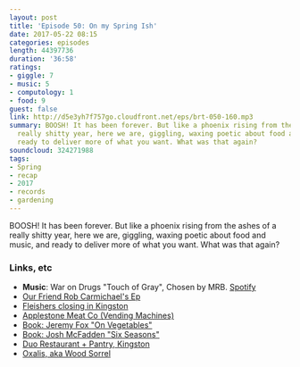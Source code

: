```yaml
---
layout: post
title: 'Episode 50: On my Spring Ish'
date: 2017-05-22 08:15
categories: episodes
length: 44397736
duration: '36:58'
ratings:
- giggle: 7
- music: 5
- computology: 1
- food: 9
guest: false
link: http://d5e3yh7f757go.cloudfront.net/eps/brt-050-160.mp3
summary: BOOSH! It has been forever. But like a phoenix rising from the ashes of a
  really shitty year, here we are, giggling, waxing poetic about food and music, and
  ready to deliver more of what you want. What was that again?
soundcloud: 324271988
tags:
- Spring
- recap
- 2017
- records
- gardening
---
```

BOOSH! It has been forever. But like a phoenix rising from the ashes of a really shitty year, here we are, giggling, waxing poetic about food and music, and ready to deliver more of what you want. What was that again?

<!-- more -->

### Links, etc

* <strong>Music</strong>: War on Drugs "Touch of Gray", Chosen by MRB. [Spotify](https://open.spotify.com/track/61zY5DkjMbSJriXUsVChjZz)
* [Our Friend Rob Carmichael's Ep](http://beatsryetypes.com/episodes/2015/09/21/episode-32-graphical-design-with-rob-carmichael-(aka-seen-studio).html)
* [Fleishers closing in Kingston](http://www.dailyfreeman.com/general-news/20170307/fleishers-closing-butcher-shop-in-uptown-kingston)
* [Applestone Meat Co (Vending Machines)](https://applestonemeat.com/)
* [Book: Jeremy Fox "On Vegetables"](http://amzn.to/2rzYdYo)
* [Book: Josh McFadden "Six Seasons"](http://amzn.to/2qjPKDU)
* [Duo Restaurant + Pantry, Kingston](http://www.duobistro.com/)
* [Oxalis, aka Wood Sorrel](http://www.ediblewildfood.com/wood-sorrel.aspx)
